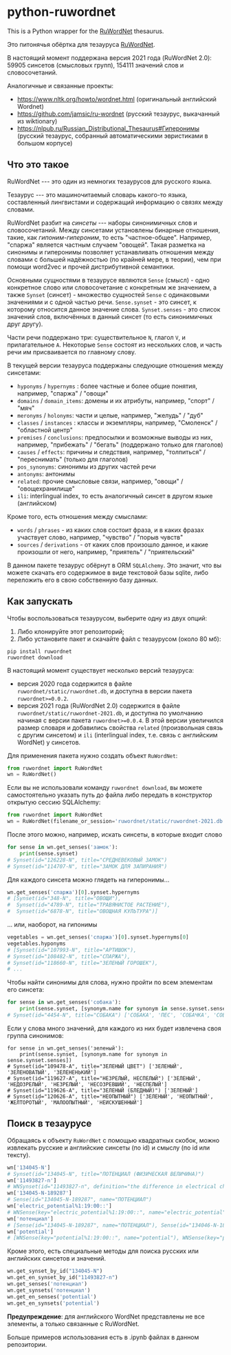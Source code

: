 # python-ruwordnet
This is a Python wrapper for the [RuWordNet](https://ruwordnet.ru/en) thesaurus.

Это питонячья обёртка для тезауруса [RuWordNet](https://ruwordnet.ru/ru).

В настоящий момент поддержана версия 2021 года (RuWordNet 2.0): 59905 синсетов 
(смысловых групп), 154111 значений слов и словосочетаний. 

Аналогичные и связанные проекты: 
- https://www.nltk.org/howto/wordnet.html (оригинальный английский Wordnet)
- https://github.com/jamsic/ru-wordnet (русский тезаурус, выкачанный из wiktionary)
- https://nlpub.ru/Russian_Distributional_Thesaurus#Гиперонимы (русский тезаурус, собранный автоматическими эвристиками в большом корпусе)

## Что это такое
RuWordNet --- это один из немногих тезаурусов для русского языка.

Тезаурус --- это машиночитаемый словарь какого-то языка, 
составленный лингвистами и содержащий информацию о связях между словами.

RuWordNet разбит на *синсеты* --- наборы синонимичных слов и словосочетаний.
Между синсетами установлены бинарные отношения, такие, как *гипоним-гипероним*, 
то есть "частное-общее". Например, "спаржа" является частным случаем "овощей".
Такая разметка на синонимы и гиперонимы позволяет устанавливать отношения
между словами с большей надёжностью (по крайней мере, в теории), 
чем при помощи word2vec и прочей дистрибутивной семантики.

Основными сущностями в тезаурусе являются `Sense` (смысл) - одно конкретное
слово или словосочетание с конкретным же значением, а также `Synset` (синсет) - 
множество сущностей `Sense` с одинаковыми значениями и с одной частью речи. 
`Sense.synset` - это синсет, к которому относится данное значение слова.
`Synset.senses` - это список значений слов, включённых в данный синсет (то есть синонимичных друг другу).

Части речи поддержано три: существительное `N`, глагол `V`, и прилагательное `A`.
Некоторые `Sense` состоят из нескольких слов, и часть речи им присваивается
по главному слову.

В текущей версии тезауруса поддержаны следующие отношения между синсетами:
- `hyponyms` / `hypernyms` : более частные и более общие понятия, например,
"спаржа" / "овощи"
- `domains` / `domain_items`: домены и их атрибуты, например, "спорт" / "мяч"
- `meronyms` / `holonyms`: части и целые, например, "желудь" / "дуб"
- `classes` / `instances` : классы и экземпляры, например, "Смоленск" / "областной центр"
- `premises` / `conclusions`: предпосылки и возможные выводы из них, например, 
  "прибежать" / "бегать" (поддержано только для глаголов)
- `causes` / `effects`: причины и следствия, например, "толпиться" / "переснимать" (только для глаголов)
- `pos_synonyms`: синонимы из других частей речи
- `antonyms`: антонимы
- `related`: прочие смысловые связи, например, "овощи" / "овощехранилище"
- `ili`: interlingual index, то есть аналогичный синсет в другом языке (английском)

Кроме того, есть отношения между смыслами:
- `words` / `phrases` - из каких слов состоит фраза, и в каких фразах участвует
слово, например, "чувство" / "порыв чувств"
- `sources` / `derivations` - от каких слов произошло данное, и какие произошли
от него, например, "приятель" / "приятельский"
  
В данном пакете тезаурус обёрнут в ORM `SQLAlchemy`. Это значит, что вы можете
скачать его содержимое в виде текстовой базы sqlite, либо переложить его в
свою собственную базу данных.


## Как запускать
Чтобы воспользоваться тезаурусом, выберите одну из двух опций:
1. Либо клонируйте этот репозиторий;
2. Либо установите пакет и скачайте файл с тезаурусом (около 80 мб):
```commandline
pip install ruwordnet
ruwordnet download
```

В настоящий момент существует несколько версий тезауруса:
* версия 2020 года содержится в файле `ruwordnet/static/ruwordnet.db`, 
    и доступна в версии пакета `ruwordnet>=0.0.2`.
* версия 2021 года (RuWordNet 2.0) содержится в файле `ruwordnet/static/ruwordnet-2021.db`, 
    и доступна по умолчанию начиная с версии пакета `ruwordnet>=0.0.4`.
    В этой версии увеличился размер словаря и добавились свойства 
    `related` (произвольная связь с другим синсетом) 
    и `ili` (interlingual index, т.е. связь с английским WordNet) у синсетов.

Для применения пакета нужно создать объект `RuWordNet`:
```python
from ruwordnet import RuWordNet
wn = RuWordNet()
```

Если вы не использовали команду `ruwordnet download`, вы можете самостоятельно
указать путь до файла либо передать в конструктор открытую сессию SQLAlchemy:
```python
from ruwordnet import RuWordNet
wn = RuWordNet(filename_or_session='ruwordnet/static/ruwordnet-2021.db')
```

После этого можно, например, искать синсеты, в которые входит слово
```python
for sense in wn.get_senses('замок'):
    print(sense.synset)
# Synset(id="126228-N", title="СРЕДНЕВЕКОВЫЙ ЗАМОК")
# Synset(id="114707-N", title="ЗАМОК ДЛЯ ЗАПИРАНИЯ")
```

Для каждого синсета можно глядеть на гиперонимы...
```python
wn.get_senses('спаржа')[0].synset.hypernyms
# [Synset(id="348-N", title="ОВОЩИ"),
#  Synset(id="4789-N", title="ТРАВЯНИСТОЕ РАСТЕНИЕ"),
#  Synset(id="6878-N", title="ОВОЩНАЯ КУЛЬТУРА")]
```
... или, наоборот, на гипонимы
```python
vegetables = wn.get_senses('спаржа')[0].synset.hypernyms[0]
vegetables.hyponyms
# [Synset(id="107993-N", title="АРТИШОК"),
# Synset(id="108482-N", title="СПАРЖА"),
# Synset(id="118660-N", title="ЗЕЛЕНЫЙ ГОРОШЕК"),
# ...
```
Чтобы найти синонимы для слова, нужно пройти по всем элементам его синсета:
```python
for sense in wn.get_senses('собака'):
    print(sense.synset, [synonym.name for synonym in sense.synset.senses])
# Synset(id="4454-N", title="СОБАКА") ['СОБАКА', 'ПЕС', 'СОБАЧКА', 'СОБАЧОНКА', 'ПСИНА', 'ЧЕТВЕРОНОГИЙ ДРУГ', 'ПЕСИК']
```
Если у слова много значений, для каждого из них будет извлечена своя группа синонимов:
```
for sense in wn.get_senses('зеленый'):
    print(sense.synset, [synonym.name for synonym in sense.synset.senses])
# Synset(id="109478-A", title="ЗЕЛЕНЫЙ ЦВЕТ") ['ЗЕЛЕНЫЙ', 'ЗЕЛЕНОВАТЫЙ', 'ЗЕЛЕНЕНЬКИЙ']
# Synset(id="119627-A", title="НЕЗРЕЛЫЙ, НЕСПЕЛЫЙ") ['ЗЕЛЕНЫЙ', 'НЕДОЗРЕЛЫЙ', 'НЕЗРЕЛЫЙ', 'НЕСОЗРЕВШИЙ', 'НЕСПЕЛЫЙ']
# Synset(id="119626-A", title="ЗЕЛЕНЫЙ (БЛЕДНЫЙ)") ['ЗЕЛЕНЫЙ']
# Synset(id="120626-A", title="НЕОПЫТНЫЙ") ['ЗЕЛЕНЫЙ', 'НЕОПЫТНЫЙ', 'ЖЕЛТОРОТЫЙ', 'МАЛООПЫТНЫЙ', 'НЕИСКУШЕННЫЙ']
```

## Поиск в тезаурусе
Обращаясь к объекту `RuWordNet` с помощью квадратных скобок, можно извлекать русские и английские 
синсеты (по id) и смыслу (по id или тексту). 
```Python
wn['134045-N']
# Synset(id="134045-N", title="ПОТЕНЦИАЛ (ФИЗИЧЕСКАЯ ВЕЛИЧИНА)")
wn['11493827-n']
# WNSynset(id="11493827-n", definition="the difference in electrical charge between two points in a circuit expressed in volts")
wn['134045-N-189287']
# Sense(id="134045-N-189287", name="ПОТЕНЦИАЛ")
wn['electric_potential%1:19:00::']
# WNSense(key="electric_potential%1:19:00::", name="electric_potential")
wn['потенциал']
# [Sense(id="134045-N-189287", name="ПОТЕНЦИАЛ"), Sense(id="134046-N-189287", name="ПОТЕНЦИАЛ")]
wn['potential']
# [WNSense(key="potential%1:19:00::", name="potential"), WNSense(key="potential%3:00:00::", name="potential"), WNSense(key="potential%1:26:00::", name="potential")]
```

Кроме этого, есть специальные методы для поиска русских или английских синсетов и значений.
```Python
wn.get_synset_by_id("134045-N")
wn.get_en_synset_by_id("11493827-n")
wn.get_senses('потенциал')
wn.get_synsets('потенциал')
wn.get_en_senses('potential')
wn.get_en_synsets('potential')
```

**Предупреждение**: для английского WordNet представлены не все элементы, а только связанные с RuWordNet.

Больше примеров использования есть в .ipynb файлах в данном репозитории.
